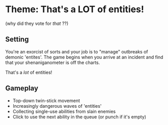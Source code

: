 
# Theme: That's a LOT of entities!
(why did they vote for *that* ??)

## Setting
You're an exorcist of sorts and your job is to "manage" outbreaks of demonic 'entites'.
The game begins when you arrive at an incident and find that your shenaniganometer is off the charts.

That's a *lot* of entities!

## Gameplay
- Top-down twin-stick movement
- Increasingly dangerous waves of 'entities'
- Collecting single-use abilities from slain enemies
- Click to use the next ability in the queue (or punch if it's empty)
